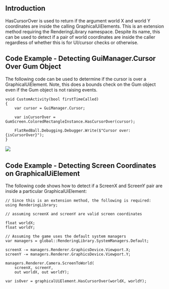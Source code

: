 ## Introduction

HasCursorOver is used to return if the argument world X and world Y coordinates are inside the calling GraphicalUiElements. This is an extension method requiring the RenderingLibrary namespace. Despite its name, this can be used to detect if a pair of world coordinates are inside the caller regardless of whether this is for UI/cursor checks or otherwise.

## Code Example - Detecting GuiManager.Cursor Over Gum Object

The following code can be used to determine if the cursor is over a GraphicalUiElement. Note, this does a bounds check on the Gum object even if the Gum object is not raising events.

    void CustomActivity(bool firstTimeCalled)
    {
        var cursor = GuiManager.Cursor;

        var isCursorOver = GumScreen.ColoredRectangleInstance.HasCursorOver(cursor);

        FlatRedBall.Debugging.Debugger.Write($"Cursor over: {isCursorOver}");
    }

[![](/wp-content/uploads/2019/09/20_05-26-27.gif)](/wp-content/uploads/2019/09/20_05-26-27.gif)    

## Code Example - Detecting Screen Coordinates on GraphicalUiElement

The following code shows how to detect if a ScreenX and ScreenY pair are inside a particular GraphicalUiElement:

``` lang:c#
// Since this is an extension method, the following is required:
using RenderingLibrary;

// assuming screenX and screenY are valid screen coordinates

float worldX;
float worldY;

// Assuming the game uses the default system managers
var managers = global::RenderingLibrary.SystemManagers.Default;

screenX -= managers.Renderer.GraphicsDevice.Viewport.X;
screenY -= managers.Renderer.GraphicsDevice.Viewport.Y;

managers.Renderer.Camera.ScreenToWorld(
    screenX, screenY,
    out worldX, out worldY);

var isOver = graphicalUiElement.HasCursorOver(worldX, worldY);
```

       
